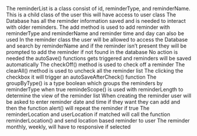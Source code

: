 The reminderList is a class consist of id, reminderType, and reminderName. This is a child class of the user this will have access to user class
The Database has all the reminder information saved and is needed to interact with older reminders.
The add method is used to add reminder with reminderType and reminderName and reminder time and day can also be used
In the reminder class the user will be allowed to access the Database and search by reminderName and if the reminder isn’t present they will be prompted to add the reminder if not found in the database
No action is needed the autoSave() functions gets triggered and  reminders will be saved automatically 
The checkOff() method is used to check off a reminder
The clearAll() method is used to uncheck all the reminder list
The clicking the checkbox it will trigger an autoSaveAfterCheck() function
The groupByType() is a type boolean which groups the reminders by reminderType when true
remindeScope() is used with reminderLength to determine the view of the reminder list 
When creating the reminder user will be asked to enter reminder date and time if they want they can add and then the function alert() will repeat the reminder if true
 The reminderLocation and userLocation if matched will call the function reminderLocation() and send location based reminder to user 
 The reminder monthly, weekly, will have to responsive if selected 
